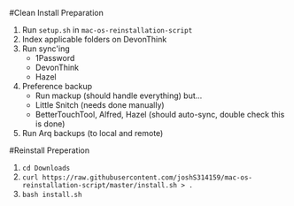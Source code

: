 #Clean Install Preparation
1. Run `setup.sh` in `mac-os-reinstallation-script`
2. Index applicable folders on DevonThink
2. Run sync'ing
    * 1Password
    * DevonThink
    * Hazel
3. Preference backup
    * Run mackup (should handle everything) but...
    * Little Snitch (needs done manually)
    * BetterTouchTool, Alfred, Hazel (should auto-sync, double check this is done)
4. Run Arq backups (to local and remote)



#Reinstall Preperation

1. `cd Downloads`
2. `curl https://raw.githubusercontent.com/joshS314159/mac-os-reinstallation-script/master/install.sh > .`
3. `bash install.sh`